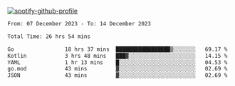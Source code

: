 [![spotify-github-profile](https://spotify-github-profile.vercel.app/api/view?uid=313pysyt3uxkjdidtiuvzf7nrnnu&cover_image=true&theme=natemoo-re&show_offline=false&background_color=121212&interchange=false&bar_color=53b14f&bar_color_cover=false)](https://spotify-github-profile.vercel.app/api/view?uid=313pysyt3uxkjdidtiuvzf7nrnnu&redirect=true)

<!--START_SECTION:waka-->

```txt
From: 07 December 2023 - To: 14 December 2023

Total Time: 26 hrs 54 mins

Go                18 hrs 37 mins  █████████████████▒░░░░░░░   69.17 %
Kotlin            3 hrs 48 mins   ███▓░░░░░░░░░░░░░░░░░░░░░   14.15 %
YAML              1 hr 13 mins    █░░░░░░░░░░░░░░░░░░░░░░░░   04.53 %
go.mod            43 mins         ▓░░░░░░░░░░░░░░░░░░░░░░░░   02.69 %
JSON              43 mins         ▓░░░░░░░░░░░░░░░░░░░░░░░░   02.69 %
```

<!--END_SECTION:waka-->